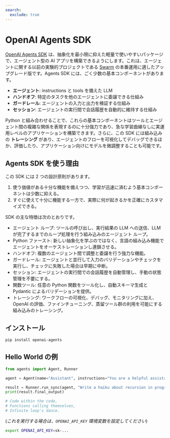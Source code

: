 ```yaml
---
search:
  exclude: true
---
```

# OpenAI Agents SDK

[OpenAI Agents SDK](https://github.com/openai/openai-agents-python) は、抽象化を最小限に抑えた軽量で使いやすいパッケージで、エージェント型の AI アプリを構築できるようにします。これは、エージェントに関する以前の実験的プロジェクトである [Swarm](https://github.com/openai/swarm/tree/main) の本番運用に適したアップグレード版です。Agents SDK には、ごく少数の基本コンポーネントがあります。

-   **エージェント**: instructions と tools を備えた LLM
-   **ハンドオフ**: 特定のタスクを他のエージェントに委譲できる仕組み
-   **ガードレール**: エージェントの入力と出力を検証する仕組み
-   **セッション**: エージェントの実行間で会話履歴を自動的に維持する仕組み

Python と組み合わせることで、これらの基本コンポーネントはツールとエージェント間の複雑な関係を表現するのに十分強力であり、急な学習曲線なしに実運用レベルのアプリケーションを構築できます。さらに、この SDK には組み込みの **トレーシング** があり、エージェントのフローを可視化してデバッグできるほか、評価したり、アプリケーション向けにモデルを微調整することも可能です。

## Agents SDK を使う理由

この SDK には 2 つの設計原則があります。

1. 使う価値がある十分な機能を備えつつ、学習が迅速に済むよう基本コンポーネントは少数に抑える。
2. すぐに使えて十分に機能する一方で、実際に何が起きるかを正確にカスタマイズできる。

SDK の主な特徴は次のとおりです。

-   エージェント ループ: ツールの呼び出し、実行結果の LLM への送信、LLM が完了するまでのループ処理を行う組み込みのエージェント ループ。
-   Python ファースト: 新しい抽象化を学ぶのではなく、言語の組み込み機能でエージェントをオーケストレーションし連鎖させる。
-   ハンドオフ: 複数のエージェント間で調整と委譲を行う強力な機能。
-   ガードレール: エージェントと並行して入力のバリデーションやチェックを実行し、チェックに失敗した場合は早期に中断。
-   セッション: エージェントの実行間での会話履歴を自動管理し、手動の状態管理を不要にする。
-   関数ツール: 任意の Python 関数をツール化し、自動スキーマ生成と Pydantic によるバリデーションを提供。
-   トレーシング: ワークフローの可視化、デバッグ、モニタリングに加え、OpenAI の評価、ファインチューニング、蒸留ツール群の利用を可能にする組み込みのトレーシング。

## インストール

```bash
pip install openai-agents
```

## Hello World の例

```python
from agents import Agent, Runner

agent = Agent(name="Assistant", instructions="You are a helpful assistant")

result = Runner.run_sync(agent, "Write a haiku about recursion in programming.")
print(result.final_output)

# Code within the code,
# Functions calling themselves,
# Infinite loop's dance.
```

(_これを実行する場合は、`OPENAI_API_KEY` 環境変数を設定してください_)

```bash
export OPENAI_API_KEY=sk-...
```